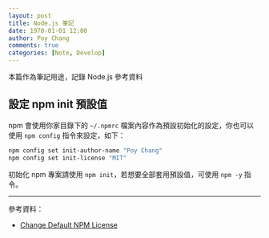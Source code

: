 ```yaml
---
layout: post
title: Node.js 筆記
date: 1970-01-01 12:00
author: Poy Chang
comments: true
categories: [Note, Develop]
---
```


本篇作為筆記用途，記錄 Node.js 參考資料

## 設定 npm init 預設值

npm 會使用你家目錄下的 `~/.npmrc` 檔案內容作為預設初始化的設定，你也可以使用 `npm config` 指令來設定，如下：

```bash
npm config set init-author-name "Poy Chang"
npm config set init-license "MIT"
```

初始化 npm 專案請使用 `npm init`，若想要全部套用預設值，可使用 `npm -y` 指令。

---

參考資料：

- [Change Default NPM License](https://jaketrent.com/post/change-default-npm-license/)
